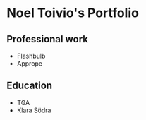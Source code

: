 # Noel Toivio's Portfolio

## Professional work
- Flashbulb
- Apprope

## Education
- TGA
- Klara Södra
